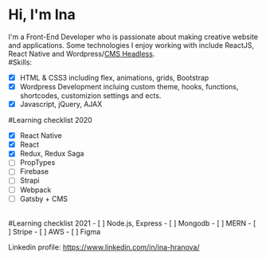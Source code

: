 # Hi, I'm Ina
I'm a Front-End Developer who is passionate about making creative website and applications. Some technologies I enjoy working with include ReactJS, React Native and Wordpress/<a href = "https://headlesscms.org/">CMS Headless</a>. <br/>
#Skills:
- [x] HTML & CSS3 including flex, animations, grids, Bootstrap
- [x] Wordpress Development incluing custom theme, hooks, functions, shortcodes, customizion settings and ects.
- [x] Javascript, jQuery, AJAX

#Learning checklist 2020

- [x] React Native
- [x] React
- [x] Redux, Redux Saga
- [ ] PropTypes
- [ ] Firebase
- [ ] Strapi
- [ ] Webpack
- [ ] Gatsby + CMS
 
<br/> 
#Learning checklist 2021
- [ ] Node.js, Express
- [ ] Mongodb
- [ ] MERN
- [ ] Stripe
- [ ] AWS
- [ ] Figma
  

  


Linkedin profile:
https://www.linkedin.com/in/ina-hranova/
